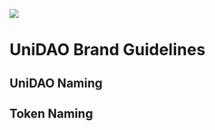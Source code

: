 ![](https://unidao.fund/unidao_logo_64.png)

# UniDAO Brand Guidelines

## UniDAO Naming

## Token Naming
